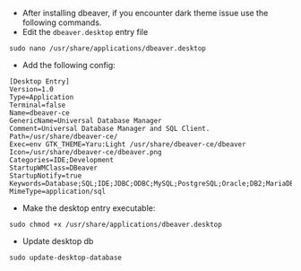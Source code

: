 - After installing dbeaver, if you encounter dark theme issue use the following commands.
- Edit the `dbeaver.desktop` entry file
```
sudo nano /usr/share/applications/dbeaver.desktop
```
- Add the following config:
```
[Desktop Entry]
Version=1.0
Type=Application
Terminal=false
Name=dbeaver-ce
GenericName=Universal Database Manager
Comment=Universal Database Manager and SQL Client.
Path=/usr/share/dbeaver-ce/
Exec=env GTK_THEME=Yaru:Light /usr/share/dbeaver-ce/dbeaver
Icon=/usr/share/dbeaver-ce/dbeaver.png
Categories=IDE;Development
StartupWMClass=DBeaver
StartupNotify=true
Keywords=Database;SQL;IDE;JDBC;ODBC;MySQL;PostgreSQL;Oracle;DB2;MariaDB
MimeType=application/sql
```

- Make the desktop entry executable:
```
sudo chmod +x /usr/share/applications/dbeaver.desktop
```

- Update desktop db
```
sudo update-desktop-database
```
